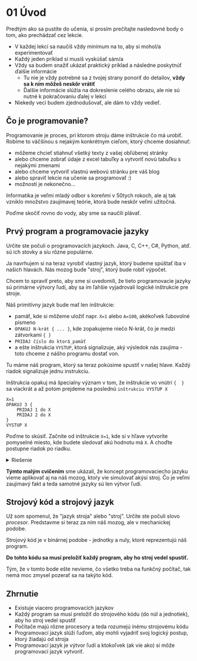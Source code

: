 # 01 Úvod

Predtým ako sa pustíte do učenia, si prosím prečítajte nasledovné body o tom, ako prechádzať cez lekcie.

- V každej lekcí sa naučíš vždy minimum na to, aby si mohol/a experimentovať
- Každý jeden príklad si musíš vyskúšať sám/a
- Vždy sa budem snažiť ukázať praktický príklad a následne poskytnúť ďalšie informácie
	- Tu nie je vždy potrebné sa z tvojej strany ponoriť do detailov, **vždy sa k ním môžeš neskôr vrátiť**
	- Ďalšie informácie slúžia na dokreslenie celého obrazu, ale nie sú nutné k pokračovaniu ďalej v lekcí
- Niekedy veci budem zjednodušovať, ale dám to vždy vedieť.



## Čo je programovanie?

Programovanie je proces, pri ktorom stroju dáme inštrukcie čo má urobiť.
Robíme to väčšinou s nejakým konkrétnym cieľom, ktorý chceme dosiahnuť:

- môžeme chcieť stiahnuť všetký texty z vašej obľúbenej stránky
- alebo chceme zobrať údaje z excel tabuľky a vytvoriť novú tabuľku s nejakými zmenami
- alebo chceme vytvoriť vlastnú webovú stránku pre váš blog
- alebo spraviť lekcie na učenie sa programovať :)
- možností je nekonečno...

Informatika je veľmi mladý odbor s koreňmi v 50tych rokoch, ale aj tak vzniklo množstvo
zaujímavej teórie, ktorá bude neskôr veľmi užitočná.

Poďme skočiť rovno do vody, aby sme sa naučili plávať.

## Prvý program a programovacie jazyky

Určite ste počuli o programovacích jazykoch. Java, C, C++, C#, Python, atď. sú ich stovky a síu rôzne populárne.

Ja navrhujem si na teraz vyrobiť vlastný jazyk, ktorý budeme spúštať iba v našich hlavách.
Nás mozog bude "stroj", ktorý bude robiť výpočet.

Chcem to spraviť preto, aby sme si uvedomili, že tieto programovacie jazyky sú primárne výtvory ľudí, aby sa im ľahšie vyjadrovali logické inštrukcie pre stroje.


Náš primitívny jazyk bude mať len inštrukcie:
- pamäť, kde si môžeme uložiť napr. `X=1` alebo `A=100`, akékoľvek ľubovolné písmeno
- `OPAKUJ N-krát { ... }`, kde zopakujeme niečo N-krát, čo je medzi zátvorkami `{ }`
- `PRIDAJ číslo do ktorá_pamäť`
- a ešte inštrukcia `VYSTUP`, ktorá signalizuje, aký výsledok nás zaujíma - toto chceme z nášho programu dostať von.

Tu máme náš program, ktorý sa teraz pokúsime spustiť v našej hlave.
Každý riadok signalizuje jednu instrukciu.

Inštrukcia opakuj má špecialny význam v tom, že inštrukcie vo vnútri `{  }` sa viackrát a až potom prejdeme na poslednú `inštrukciu VYSTUP X`

```
X=1
OPAKUJ 3 {
	PRIDAJ 1 do X
	PRIDAJ 2 do X
}
VYSTUP X
```

Poďme to skúsiť. Začnite od inštrukcie `X=1`, kde si v hľave vytvoríte pomyselné miesto, kde budete sledovať akú hodnotu má `X`. A choďte postupne riadok po riadku.

<details>
<summary>Riešenie</summary>

Rozbor nášho mini programu.

```
X=1

(prvé opakovanie)
PRIDAJ 1 do X          X=2
PRIDAJ 2 do X          X=4

(druhé opakovanie)
PRIDAJ 1 do X          X=5
PRIDAJ 2 do X          X=7

(tretie opakovanie)
PRIDAJ 1 do X          X=8
PRIDAJ 2 do X          X=10

VYSTUP X               X=10

X je 10 !
```

**X je nakonci 10.**

Ak ste dostali iný výsledok, vôbec nič sa nedeje!


Programovanie v hlave nie je ľahké pretože sme neni zvyknutý rozmýšlať, po inštrukciách ako stroje.

Treba sa to naučiť a najlepšie samotným programovaním.

</details>

**Týmto malým cvičením** sme ukázali, že koncept programovaciecho jazyku vieme aplikovať aj na náš mozog, ktoŕy vie simulovať akýsi stroj. Čo je veľmi zaujimavý fakt a teda samotné jazyky sú len výtvor ľudí.

## Strojový kód a strojový jazyk

Už som spomenul, že "jazyk stroja" alebo "stroj". Určite ste počuli slovo _procesor_. Predstavme si teraz za ním náš mozog, ale v mechanickej podobe.

Strojový kód je v binárnej podobe - jednotky a nuly, ktoré reprezentujú náš program.

**Do tohto kódu sa musí preložiť každý program, aby ho stroj vedel spustiť.**

Tým, že v tomto bode ešte nevieme, čo všetko treba na funkčný počítač, tak nemá moc zmysel pozerať sa na takýto kód.


## Zhrnutie

- Existuje viacero programovacích jazykov
- Každý program sa musí preložiť do strojového kódu (do núl a jednotiek), aby ho stroj vedel spustiť
- Počítače majú rôzne procesory a teda rozumejú inému strojovému kódu
- Programovací jazyk slúži ľuďom, aby mohli vyjadriť svoj logický postup, ktorý žiadajú od stroja
- Programovací jazyk je výtvor ľudí a ktokoľvek (ak vie ako) si môže programovací jazyk vytvoriť.
